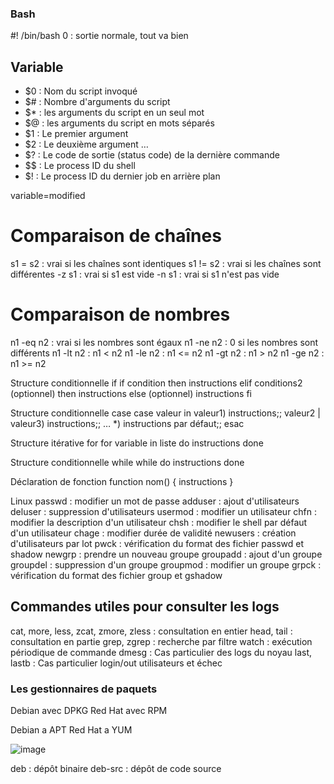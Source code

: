### Bash 

#! /bin/bash
0 : sortie normale, tout va bien

 ## Variable

* $0 : Nom du script invoqué
* $# : Nombre d'arguments du script
* $* : les arguments du script en un seul mot
* $@ : les arguments du script en mots séparés
* $1 : Le premier argument
* $2 : Le deuxième argument
…
* $? : Le code de sortie (status code) de la dernière commande
* $$ : Le process ID du shell
* $! : Le process ID du dernier job en arrière plan

variable=modified

# Comparaison de chaînes

s1 = s2 : vrai si les chaînes sont identiques
s1 != s2 : vrai si les chaînes sont différentes
-z s1 : vrai si s1 est vide
-n s1 : vrai si s1 n'est pas vide

# Comparaison de nombres

n1 -eq n2 : vrai si les nombres sont égaux
n1 -ne n2 : 0 si les nombres sont différents
n1 -lt n2 : n1 < n2
n1 -le n2 : n1 <= n2
n1 -gt n2 : n1 > n2
n1 -ge n2 : n1 >= n2

Structure conditionnelle if
if condition
then
	instructions
elif conditions2 (optionnel)
then
	instructions
else	 (optionnel)
	instructions
fi

Structure conditionnelle case
case valeur in
valeur1) instructions;;
valeur2 | valeur3) instructions;;
…
*) instructions par défaut;;
esac

Structure itérative for
for variable in liste
do
instructions
done

Structure conditionnelle while
while <condition>
do
instructions
done

Déclaration de fonction
function nom()
{
instructions
}

Linux
passwd : modifier un mot de passe
adduser : ajout d'utilisateurs
deluser : suppression d'utilisateurs
usermod : modifier un utilisateur
chfn : modifier la description d'un utilisateur
chsh : modifier le shell par défaut d'un utilisateur
chage : modifier durée de validité
newusers : création d'utilisateurs par lot
pwck : vérification du format des fichier passwd et shadow
newgrp : prendre un nouveau groupe
groupadd : ajout d'un groupe
groupdel : suppression d'un groupe
groupmod : modifier un groupe
grpck : vérification du format des fichier group et gshadow


## Commandes utiles pour consulter les logs

cat, more, less, zcat, zmore, zless : consultation en entier
head, tail : consultation en partie
grep, zgrep : recherche par filtre
watch : exécution périodique de commande
dmesg : Cas particulier des logs du noyau
last, lastb : Cas particulier login/out utilisateurs et échec

### Les gestionnaires de paquets

Debian avec DPKG
Red Hat avec RPM

Debian a APT
Red Hat a YUM

![image](https://github.com/user-attachments/assets/15ba1642-db73-4dd3-9be4-13191f427d5d)

deb : dépôt binaire
deb-src : dépôt de code source








